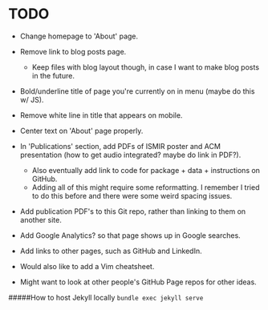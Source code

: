 # TODO
* Change homepage to 'About' page.
* Remove link to blog posts page.
  * Keep files with blog layout though, in case I want to make blog posts in the future.
* Bold/underline title of page you're currently on in menu (maybe do this w/ JS).
* Remove white line in title that appears on mobile.
* Center text on 'About' page properly.

* In 'Publications' section, add PDFs of ISMIR poster and ACM presentation (how to get audio integrated? maybe do link in PDF?).
  * Also eventually add link to code for package + data + instructions on GitHub.
  * Adding all of this might require some reformatting. I remember I tried to do this before and there were some weird spacing issues.
* Add publication PDF's to this Git repo, rather than linking to them on another site. 

* Add Google Analytics? so that page shows up in Google searches.

* Add links to other pages, such as GitHub and LinkedIn.
* Would also like to add a Vim cheatsheet.

* Might want to look at other people's GitHub Page repos for other ideas.

#####How to host Jekyll locally
`bundle exec jekyll serve`

